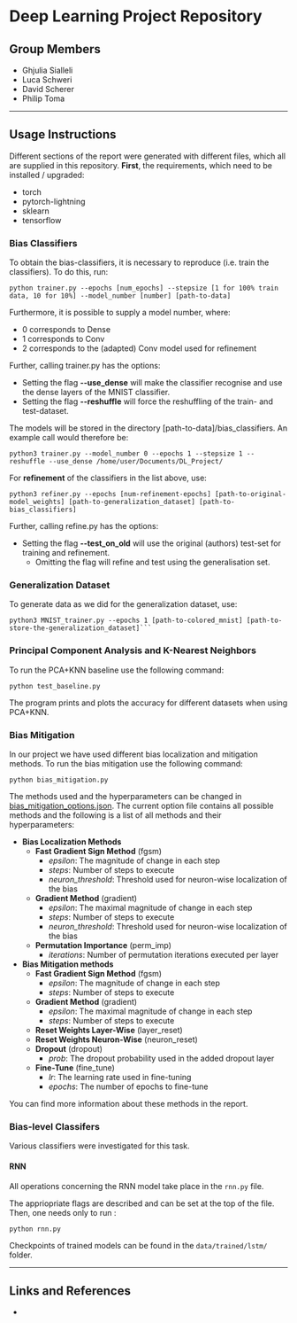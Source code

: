 # Deep Learning Project Repository

## Group Members
- Ghjulia Sialleli
- Luca Schweri
- David Scherer
- Philip Toma

---
## Usage Instructions

Different sections of the report were generated with different files, which all are supplied in this repository.
__First__, the requirements, which need to be installed / upgraded:
- torch
- pytorch-lightning
- sklearn
- tensorflow

### Bias Classifiers
To obtain the bias-classifiers, it is necessary to reproduce (i.e. train the classifiers). To do this, run:
```
python trainer.py --epochs [num_epochs] --stepsize [1 for 100% train data, 10 for 10%] --model_number [number] [path-to-data]
```
Furthermore, it is possible to supply a model number, where:
- 0 corresponds to Dense
- 1 corresponds to Conv
- 2 corresponds to the (adapted) Conv model used for refinement

Further, calling trainer.py has the options:
- Setting the flag **--use_dense** will make the classifier recognise and use the dense layers of the MNIST classifier.
- Setting the flag **--reshuffle** will force the reshuffling of the train- and test-dataset.

The models will be stored in the directory [path-to-data]/bias_classifiers. An example call would therefore be:
```
python3 trainer.py --model_number 0 --epochs 1 --stepsize 1 --reshuffle --use_dense /home/user/Documents/DL_Project/
```

For **refinement** of the classifiers in the list above, use:
```
python3 refiner.py --epochs [num-refinement-epochs] [path-to-original-model_weights] [path-to-generalization_dataset] [path-to-bias_classifiers]
```

Further, calling refine.py has the options:
- Setting the flag **--test_on_old** will use the original (authors) test-set for training and refinement.
  - Omitting the flag will refine and test using the generalisation set.

### Generalization Dataset
To generate data as we did for the generalization dataset, use:
```
python3 MNIST_trainer.py --epochs 1 [path-to-colored_mnist] [path-to-store-the-generalization_dataset]```
```

### Principal Component Analysis and K-Nearest Neighbors

To run the PCA+KNN baseline use the following command:
```
python test_baseline.py
```
The program prints and plots the accuracy for different datasets when using PCA+KNN.

### Bias Mitigation

In our project we have used different bias localization and mitigation methods. To run the bias mitigation use the following command:
```
python bias_mitigation.py
```
The methods used and the hyperparameters can be changed in [bias_mitigation_options.json](options/bias_mitigation_options.json).
The current option file contains all possible methods and the following is a list of all methods and their hyperparameters:
- **Bias Localization Methods**
  - **Fast Gradient Sign Method** (fgsm)
    - *epsilon*: The magnitude of change in each step
    - *steps*: Number of steps to execute
    - *neuron_threshold*: Threshold used for neuron-wise localization of the bias
  - **Gradient Method** (gradient)
    - *epsilon*: The maximal magnitude of change in each step
    - *steps*: Number of steps to execute
    - *neuron_threshold*: Threshold used for neuron-wise localization of the bias
  - **Permutation Importance** (perm_imp)
    - *iterations*: Number of permutation iterations executed per layer
- **Bias Mitigation methods**
  - **Fast Gradient Sign Method** (fgsm)
    - *epsilon*: The magnitude of change in each step
    - *steps*: Number of steps to execute
  - **Gradient Method** (gradient)
    - *epsilon*: The maximal magnitude of change in each step
    - *steps*: Number of steps to execute
  - **Reset Weights Layer-Wise** (layer_reset)
  - **Reset Weights Neuron-Wise** (neuron_reset)
  - **Dropout** (dropout)
    - *prob*: The dropout probability used in the added dropout layer
  - **Fine-Tune** (fine_tune)
    - *lr*: The learning rate used in fine-tuning
    - *epochs*: The number of epochs to fine-tune

You can find more information about these methods in the report.

### Bias-level Classifers
Various classifiers were investigated for this task.

#### RNN
All operations concerning the RNN model take place in the `rnn.py` file. 

The appriopriate flags are described and can be set at the top of the file. Then, one needs only to run : 
```
python rnn.py
```

Checkpoints of trained models can be found in the `data/trained/lstm/` folder. 

---
## Links and References

- 
